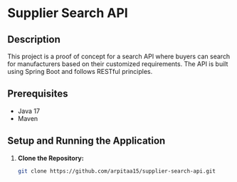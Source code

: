 # Supplier Search API

## Description
This project is a proof of concept for a search API where buyers can search for manufacturers based on their customized requirements. The API is built using Spring Boot and follows RESTful principles.

## Prerequisites
- Java 17
- Maven

## Setup and Running the Application

1. **Clone the Repository:**
   ```sh
   git clone https://github.com/arpitaa15/supplier-search-api.git
